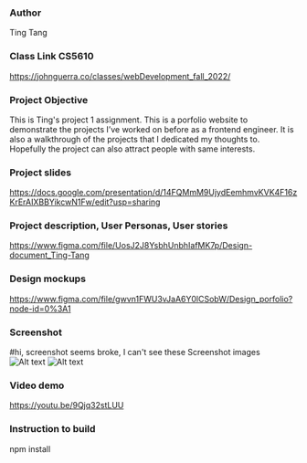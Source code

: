 ### Author ###
Ting Tang

### Class Link CS5610 ###
https://johnguerra.co/classes/webDevelopment_fall_2022/

### Project Objective ###
This is Ting's project 1 assignment. This is a porfolio website to demonstrate the projects I’ve worked on before as a frontend engineer. It is also a walkthrough of the projects that I dedicated my thoughts to. Hopefully the project can also attract people with same interests.

### Project slides ###
https://docs.google.com/presentation/d/14FQMmM9UjydEemhmvKVK4F16zKrErAIXBBYikcwN1Fw/edit?usp=sharing

### Project description, User Personas, User stories ###
https://www.figma.com/file/UosJ2J8YsbhUnbhIafMK7p/Design-document_Ting-Tang

### Design mockups ###
https://www.figma.com/file/gwvn1FWU3vJaA6Y0lCSobW/Design_porfolio?node-id=0%3A1

### Screenshot ###
#hi, screenshot seems broke, I can't see these Screenshot images
![Alt text](https://assets.moveshanghai.com/%E8%AE%BE%E7%BD%AE%E4%B8%BB%E9%A1%B5.png, "Homepage")
![Alt text](https://assets.moveshanghai.com/%E8%AE%BE%E7%BD%AE%E8%AF%A6%E6%83%85.png, "Detail")

### Video demo ###
https://youtu.be/9Qjq32stLUU

### Instruction to build ###
npm install
